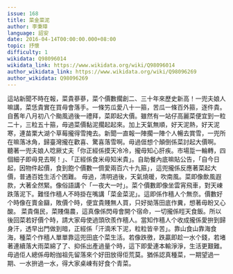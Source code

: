 ```yaml
---
issue: 168
title: 菜金菜泥
author: 李秉璋
language: 詔安
date: 2016-04-14T00:00:00.000+08:00
topic: 抒懷
difficulty: 1
wikidata: Q98096014
wikidata_link: https://www.wikidata.org/wiki/Q98096014
author_wikidata_link: https://www.wikidata.org/wiki/Q98096269
author_wikidata: Q98096269
---
```

這站新聞不時在報，菜貴蔘蔘，菜个價數擱創二、三十年來歷史新高！一兜夫娘人嘛講，菜恁貴實在買毋會落手。一條竻瓜愛八十一箍，苦瓜一條百外箍，逐件貴。自舊年八月初八个颱風過後一禮拜，菜即起大價。雖然有一站仔高麗菜便宜到一粒二十，三粒五十箍，毋過菜價黏泥擱起起來。加上天氣無順，好天泥熱，好天泥寒，連苗栗大湖个草莓攏得雪掩去。新聞一直報一陣擱一陣个人暢去賞雪，一兜所在嘛落冰角，歸臺灣攏在歡喜、驚喜落雪啊。毋過𠊎想个顛倒係菜討起大價啊。
聽著一兜夫娘人唸厥丈夫「你正經係摸天冷冷，攏毋知心肝疾。市場踅一輪轉，四個細子即毋見去啊！」、「正經係食米毋知米貴」。自助餐內底嘛貼公告，「自今日起，因物件起價，食到飽个價數一儕愛兩百六十九箍」，這兜攏係反應著菜起大價，普通百姓生活个困難。
毋過，清明過後，天氣燒暖，吹南風。菜即像歕風遐款，大著全然緊。像俗語講个「一夜大一吋」。菜个價數即像坐雲宵飛車，對天崠跌落泥下。難怪作穡人不時掛在嘴講「菜金菜泥」。這即係作穡人个無奈。價數好个時像在賣金圝，敗價个時，便宜貴賤無人買，只好拗落田底作糞，想著毋盼又心酸。
菜貴傷民，菜賤傷農，這真像係閃毋會開个宿命，一切攏係䀴天食飯。所以後回菜若好價个時，請大家毋使過頭欣羨作穡人。當知作穡人个收成攏係愛拚到歸身汗，透早出門做到暗，正經係「汗滴禾下泥，粒粒皆辛苦」。靠山食山靠海食海，種菜个作穡人單單靠這兜田底个菜生活。若像跌徼，跌贏即趁一水个錢，若堵著連續落大雨菜綿了了、抑係出產過量个時，這下即愛連本輸淨淨，生活更艱難。毋過佢人總係毋盼拁祖先留落來个好田放得佢荒莫。猶係認真種菜，一期望過一期、一水拚過一水，得大家桌崠有好食个青菜。
